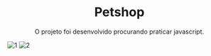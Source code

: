 <h1 align="center">Petshop</h1>
<p align="center">
O projeto foi desenvolvido procurando praticar javascript.
</p>

![1](https://user-images.githubusercontent.com/79421511/138693648-d098037d-1212-47f7-ac15-843232a29ece.PNG)
![2](https://user-images.githubusercontent.com/79421511/138693650-89305e89-7c2f-431a-9f15-893aedd1c20d.PNG)
